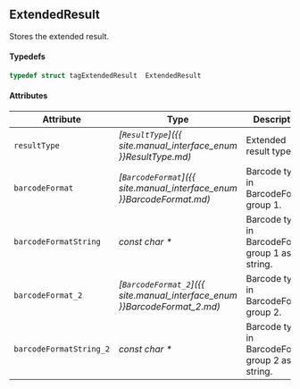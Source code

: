 
## ExtendedResult
Stores the extended result. 

#### Typedefs

```cpp
typedef struct tagExtendedResult  ExtendedResult
```  

#### Attributes
  
| Attribute | Type | Description |
|---------- | ---- | ----------- |
| `resultType` | *[`ResultType`]({{ site.manual_interface_enum }}ResultType.md)* | Extended result type. |
| `barcodeFormat` | *[`BarcodeFormat`]({{ site.manual_interface_enum }}BarcodeFormat.md)* | Barcode type in BarcodeFormat group 1. |
| `barcodeFormatString` | *const char \** | Barcode type in BarcodeFormat group 1 as string. |
| `barcodeFormat_2` | *[`BarcodeFormat_2`]({{ site.manual_interface_enum }}BarcodeFormat_2.md)* | Barcode type in BarcodeFormat group 2. |
| `barcodeFormatString_2` | *const char \** | Barcode type in BarcodeFormat group 2 as string. |
